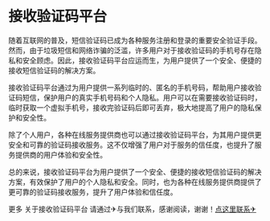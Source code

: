 # 接收验证码平台

随着互联网的普及，短信验证码已成为各种服务注册和登录的重要安全验证手段。然而，由于垃圾短信和网络诈骗的泛滥，许多用户对于接收验证码的手机号存在隐私和安全顾虑。因此，接收验证码平台应运而生，为用户提供了一个安全、便捷的接收短信验证码的解决方案。

接收验证码平台通过为用户提供一系列临时的、匿名的手机号码，帮助用户接收验证码短信，保护用户的真实手机号码和个人隐私。用户可以在需要接收验证码时，临时获取一个虚拟手机号，接收完验证码后即可丢弃，极大地提高了用户的隐私保护和安全性。

除了个人用户，各种在线服务提供商也可以通过接收验证码平台，为其用户提供更安全和可靠的验证码接收服务。这不仅增强了用户对于服务的信任度，也提升了服务提供商的用户体验和安全性。

总的来说，接收验证码平台为用户提供了一个安全、便捷的接收短信验证码的解决方案，有效保护了用户的个人隐私和安全。同时，也为各种在线服务提供商提供了更可靠的验证码接收服务，提升了用户体验和信任度。

更多 关于接收验证码平台 请通过✈与我们联系，感谢阅读，谢谢！[点这里联系✈](https://ws.k02.cc)